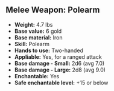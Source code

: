 ## Melee Weapon: Polearm

- **Weight:** 4.7 lbs
- **Base value:** 6 gold
- **Base material:** Iron
- **Skill:** Polearm
- **Hands to use:** Two-handed
- **Appliable:** Yes, for a ranged attack
- **Base damage - Small:** 2d6 (avg 7.0)
- **Base damage - Large:** 2d8 (avg 9.0)
- **Enchantable:** Yes
- **Safe enchantable level:** +15 or below
